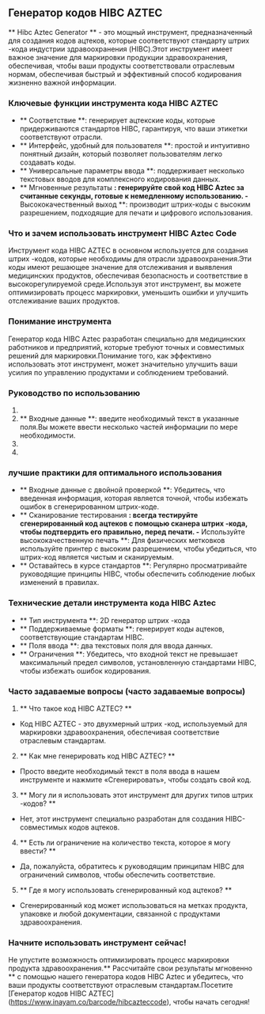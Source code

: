 ## Генератор кодов HIBC AZTEC

** Hibc Aztec Generator ** - это мощный инструмент, предназначенный для создания кодов ацтеков, которые соответствуют стандарту штрих -кода индустрии здравоохранения (HIBC).Этот инструмент имеет важное значение для маркировки продукции здравоохранения, обеспечивая, чтобы ваши продукты соответствовали отраслевым нормам, обеспечивая быстрый и эффективный способ кодирования жизненно важной информации.

### Ключевые функции инструмента кода HIBC AZTEC

- ** Соответствие **: генерирует ацтекские коды, которые придерживаются стандартов HIBC, гарантируя, что ваши этикетки соответствуют отрасли.
- ** Интерфейс, удобный для пользователя **: простой и интуитивно понятный дизайн, который позволяет пользователям легко создавать коды.
- ** Универсальные параметры ввода **: поддерживает несколько текстовых вводов для комплексного кодирования данных.
- ** Мгновенные результаты **: генерируйте свой код HIBC Aztec за считанные секунды, готовые к немедленному использованию.
-** Высококачественный выход **: производит штрих-коды с высоким разрешением, подходящие для печати и цифрового использования.

### Что и зачем использовать инструмент HIBC Aztec Code

Инструмент кода HIBC AZTEC в основном используется для создания штрих -кодов, которые необходимы для отрасли здравоохранения.Эти коды имеют решающее значение для отслеживания и выявления медицинских продуктов, обеспечивая безопасность и соответствие в высокорегулируемой среде.Используя этот инструмент, вы можете оптимизировать процесс маркировки, уменьшить ошибки и улучшить отслеживание ваших продуктов.

### Понимание инструмента

Генератор кода HIBC Aztec разработан специально для медицинских работников и предприятий, которые требуют точных и совместимых решений для маркировки.Понимание того, как эффективно использовать этот инструмент, может значительно улучшить ваши усилия по управлению продуктами и соблюдением требований.

### Руководство по использованию

1.
2. ** Входные данные **: введите необходимый текст в указанные поля.Вы можете ввести несколько частей информации по мере необходимости.
3.
4.

### лучшие практики для оптимального использования

- ** Входные данные с двойной проверкой **: Убедитесь, что введенная информация, которая является точной, чтобы избежать ошибок в сгенерированном штрих-коде.
- ** Сканирование тестирования **: всегда тестируйте сгенерированный код ацтеков с помощью сканера штрих -кода, чтобы подтвердить его правильно, перед печати.
-** Используйте высококачественную печать **: Для физических метковков используйте принтер с высоким разрешением, чтобы убедиться, что штрих-код является чистым и сканируемым.
- ** Оставайтесь в курсе стандартов **: Регулярно просматривайте руководящие принципы HIBC, чтобы обеспечить соблюдение любых изменений в правилах.

### Технические детали инструмента кода HIBC Aztec

- ** Тип инструмента **: 2D генератор штрих -кода
- ** Поддерживаемые форматы **: генерирует коды ацтеков, соответствующие стандартам HIBC.
- ** Поля ввода **: два текстовых поля для ввода данных.
- ** Ограничения **: Убедитесь, что входной текст не превышает максимальный предел символов, установленную стандартами HIBC, чтобы избежать ошибок кодирования.

### Часто задаваемые вопросы (часто задаваемые вопросы)

1. ** Что такое код HIBC AZTEC? **
- Код HIBC AZTEC - это двухмерный штрих -код, используемый для маркировки здравоохранения, обеспечивая соответствие отраслевым стандартам.

2. ** Как мне генерировать код HIBC AZTEC? **
- Просто введите необходимый текст в поля ввода в нашем инструменте и нажмите «Сгенерировать», чтобы создать свой код.

3. ** Могу ли я использовать этот инструмент для других типов штрих -кодов? **
- Нет, этот инструмент специально разработан для создания HIBC-совместимых кодов ацтеков.

4. ** Есть ли ограничение на количество текста, которое я могу ввести? **
- Да, пожалуйста, обратитесь к руководящим принципам HIBC для ограничений символов, чтобы обеспечить соответствие.

5. ** Где я могу использовать сгенерированный код ацтеков? **
- Сгенерированный код может использоваться на метках продукта, упаковке и любой документации, связанной с продуктами здравоохранения.

### Начните использовать инструмент сейчас!

Не упустите возможность оптимизировать процесс маркировки продукта здравоохранения.** Рассчитайте свои результаты мгновенно ** с помощью нашего генератора кодов HIBC Aztec и убедитесь, что ваши продукты соответствуют отраслевым стандартам.Посетите [Генератор кодов HIBC AZTEC] (https://www.inayam.co/barcode/hibcazteccode), чтобы начать сегодня!